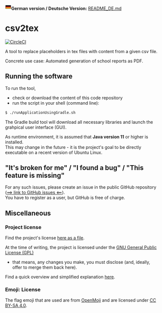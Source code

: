 **<img src="https://raw.githubusercontent.com/SergelsOrg/csv2tex/main/src/main/resources/org/example/csv2tex/ui/openmoji_flag-germany_1f1e9-1f1ea.png" alt="Flag DE" width="20"/>German version / Deutsche Version:** [README_DE.md](README_DE.md)

# csv2tex

[![CircleCI](https://circleci.com/gh/SergelsOrg/csv2tex/tree/main.svg?style=shield)](https://circleci.com/gh/SergelsOrg/csv2tex/tree/main)


A tool to replace placeholders in tex files with content from a given csv file.

Concrete use case: Automated generation of school reports as PDF.


## Running the software

To run the tool,

* check or download the content of this code repository
* run the script in your shell (command line):

```bash
$ ./runApplicationUsingGradle.sh 
```

The Gradle build tool will download all necessary libraries and launch the grahpical user interface (GUI).

As runtime environment, it is assumed that **Java version 11** or higher is installed.  
This may change in the future - it is the project's goal to be directly executable on a recent version of Ubuntu Linux. 

## "It's broken for me" / "I found a bug" / "This feature is missing"

For any such issues, please create an issue in the public GitHub repository 
([==> link to GitHub issues <==](https://github.com/SergelsOrg/csv2tex/issues)).  
You have to register as a user, but GitHub is free of charge.

## Miscellaneous

### Project license

Find the project's license [here as a file](LICENSE). 

At the time of writing, the project is licensed under the 
[GNU General Public License (GPL)](https://www.gnu.org/licenses/gpl-3.0.en.html)
- that means, any changes you make, you must disclose (and, ideally, offer to merge them back here).

Find a quick overview and simplified explanation 
[here](https://tldrlegal.com/license/gnu-general-public-license-v3-(gpl-3)).

### Emoji: License

The flag emoji that are used are from [OpenMoji](https://openmoji.org/about/) and are licensed
under [CC BY-SA 4.0](https://creativecommons.org/licenses/by-sa/4.0/).

 